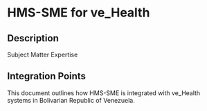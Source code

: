 # HMS-SME for ve_Health

## Description

Subject Matter Expertise

## Integration Points

This document outlines how HMS-SME is integrated with ve_Health systems in Bolivarian Republic of Venezuela.
